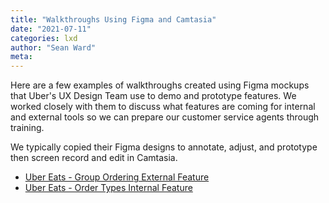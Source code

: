 ```yaml
---
title: "Walkthroughs Using Figma and Camtasia"
date: "2021-07-11"
categories: lxd
author: "Sean Ward"
meta:
---
```


Here are a few examples of walkthroughs created using Figma mockups that Uber's UX Design Team use to demo and prototype features. We worked closely with them to discuss what features are coming for internal and external tools so we can prepare our customer service agents through training.

We typically copied their Figma designs to annotate, adjust, and prototype then screen record and edit in Camtasia.

- [Uber Eats - Group Ordering External Feature](https://youtu.be/mRB-M0C5_Zw)
- [Uber Eats - Order Types Internal Feature](https://youtu.be/IXw2DqEfXRw)